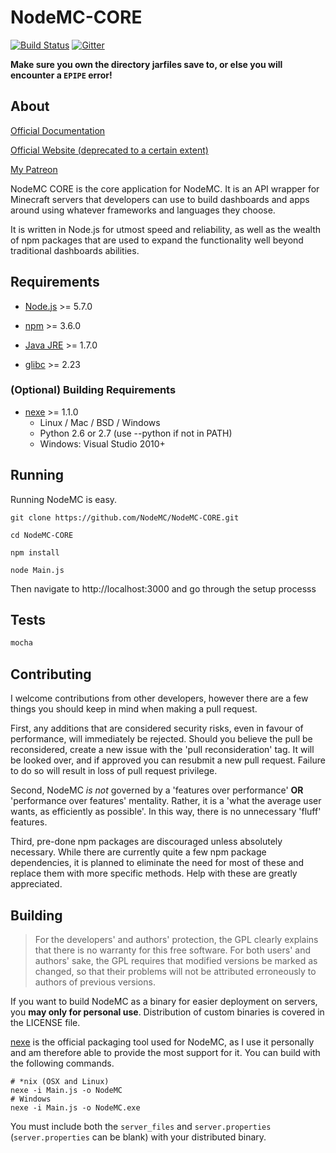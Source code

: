 # NodeMC-CORE

[![Build Status](http://nodemc.space:8080/job/NodeMC/badge/icon)](http://nodemc.space:8080/job/NodeMC/) [![Gitter](https://img.shields.io/gitter/room/nwjs/nw.js.svg?maxAge=2592000)](https://gitter.im/gmemstr/nodemc)

**Make sure you own the directory jarfiles save to, or
else you will encounter a `EPIPE` error!**

## About

[Official Documentation](https://docs.nodemc.space)

[Official Website (deprecated to a certain extent)](https://nodemc.space)

[My Patreon](https://www.patreon.com/gmemstr?ty=h)

NodeMC CORE is the core application for NodeMC. It is an API wrapper
for Minecraft servers that developers can use to build dashboards
and apps around using whatever frameworks and languages they choose.

It is written in Node.js for utmost speed and reliability, as well
as the wealth of npm packages that are used to expand the functionality
well beyond traditional dashboards abilities.

## Requirements

- [Node.js](https://nodejs.org/en/) >= 5.7.0

- [npm](https://www.npmjs.com/) >= 3.6.0

- [Java JRE](https://www.java.com/en/) >= 1.7.0

- [glibc](https://www.gnu.org/software/libc/) >= 2.23

### (Optional) Building Requirements

- [nexe](https://jaredallard.me/nexe/) >= 1.1.0
    - Linux / Mac / BSD / Windows
    - Python 2.6 or 2.7 (use --python if not in PATH)
    - Windows: Visual Studio 2010+

## Running

Running NodeMC is easy.

```
git clone https://github.com/NodeMC/NodeMC-CORE.git

cd NodeMC-CORE

npm install

node Main.js
```

Then navigate to http://localhost:3000 and go through the setup processs

## Tests

```bash
mocha
```

## Contributing

I welcome contributions from other developers, however there are a few
things you should keep in mind when making a pull request.

First, any additions that are considered security risks, even in favour of
performance, will immediately be rejected. Should you believe the pull be
reconsidered, create a new issue with the 'pull reconsideration' tag. It
will be looked over, and if approved you can resubmit a new pull request.
Failure to do so will result in loss of pull request privilege.

Second, NodeMC *is not* governed by a 'features over performance' **OR**
'performance over features' mentality. Rather, it is a 'what the average
user wants, as efficiently as possible'. In this way, there is no unnecessary
'fluff' features.

Third, pre-done npm packages are discouraged unless absolutely necessary. While
there are currently quite a few npm package dependencies, it is planned to eliminate
the need for most of these and replace them with more specific methods. Help with
these are greatly appreciated.

## Building

> For the developers' and authors' protection, the GPL clearly explains
that there is no warranty for this free software.  For both users' and
authors' sake, the GPL requires that modified versions be marked as
changed, so that their problems will not be attributed erroneously to
authors of previous versions.   

If you want to build NodeMC as a binary for easier deployment on servers,
you **may only for personal use**. Distribution of custom binaries is
covered in the LICENSE file.

[nexe](https://github.com/jaredallard/nexe) is the official packaging
tool used for NodeMC, as I use it personally and am therefore
able to provide the most support for it. You can build with the
following commands.

```
# *nix (OSX and Linux)
nexe -i Main.js -o NodeMC
# Windows
nexe -i Main.js -o NodeMC.exe
```

You must include both the `server_files` and `server.properties`
(`server.properties` can be blank) with your distributed binary.
